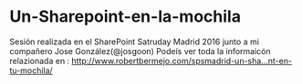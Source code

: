 # Un-Sharepoint-en-la-mochila
Sesión realizada en el SharePoint Satruday Madrid 2016 junto a mi compañero Jose González(@josgoon)
Podeís ver toda la informaicón relazionada en : http://www.robertbermejo.com/spsmadrid-un-sha…nt-en-tu-mochila/
